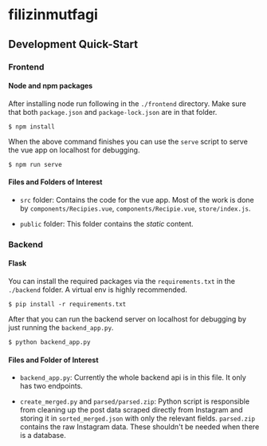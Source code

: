 # filizinmutfagi

## Development Quick-Start

### Frontend

#### Node and npm packages

After installing node run following in the `./frontend` directory. Make sure
that both `package.json` and `package-lock.json` are in that folder.

```
$ npm install
```

When the above command finishes you can use the `serve` script to serve the
vue app on localhost for debugging.

```
$ npm run serve
```

#### Files and Folders of Interest

* `src` folder: Contains the code for the vue app. Most of the work is done
by `components/Recipies.vue`, `components/Recipie.vue`, `store/index.js`.

* `public` folder: This folder contains the *static* content.

### Backend

#### Flask

You can install the required packages via the `requirements.txt` in the
`./backend` folder. A virtual env is highly recommended.

```
$ pip install -r requirements.txt
```

After that you can run the backend server on localhost for debugging by just
running the `backend_app.py`.

```
$ python backend_app.py
```

#### Files and Folder of Interest

* `backend_app.py`: Currently the whole backend api is in this file. It only has
two endpoints.

* `create_merged.py` and `parsed/parsed.zip`: Python script is responsible from
cleaning up the post data scraped directly from Instagram and storing it in
`sorted_merged.json` with only the relevant fields. `parsed.zip` contains the raw
Instagram data. These shouldn't be needed when there is a database.